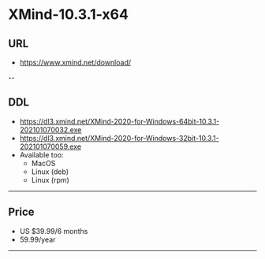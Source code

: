# XMind-10.3.1-x64

## URL
* https://www.xmind.net/download/

--

## DDL
* https://dl3.xmind.net/XMind-2020-for-Windows-64bit-10.3.1-202101070032.exe
* https://dl3.xmind.net/XMind-2020-for-Windows-32bit-10.3.1-202101070059.exe
* Available too:
  * MacOS
  * Linux (deb)
  * Linux (rpm)
  
---

## Price
* US $39.99/6 months
* 59.99/year

---
